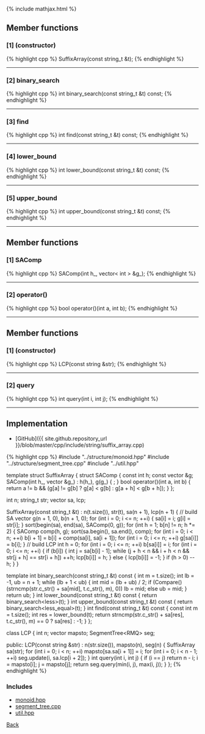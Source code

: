 {% include mathjax.html %}

## Member functions

### [1] (constructor)
{% highlight cpp %}
SuffixArray(const string_t &t);
{% endhighlight %}


---------------------------------------

### [2] binary_search
{% highlight cpp %}
int binary_search(const string_t &t) const;
{% endhighlight %}


---------------------------------------

### [3] find
{% highlight cpp %}
int find(const string_t &t) const;
{% endhighlight %}


---------------------------------------

### [4] lower_bound
{% highlight cpp %}
int lower_bound(const string_t &t) const;
{% endhighlight %}


---------------------------------------

### [5] upper_bound
{% highlight cpp %}
int upper_bound(const string_t &t) const;
{% endhighlight %}


---------------------------------------

## Member functions

### [1] SAComp
{% highlight cpp %}
SAComp(int h_, vector< int > &g_);
{% endhighlight %}


---------------------------------------

### [2] operator()
{% highlight cpp %}
bool operator()(int a, int b);
{% endhighlight %}


---------------------------------------

## Member functions

### [1] (constructor)
{% highlight cpp %}
LCP(const string &str);
{% endhighlight %}


---------------------------------------

### [2] query
{% highlight cpp %}
int query(int i, int j);
{% endhighlight %}


---------------------------------------

## Implementation

- [GitHub]({{ site.github.repository_url }}/blob/master/cpp/include/string/suffix_array.cpp)

{% highlight cpp %}
#include "../structure/monoid.hpp"
#include "../structure/segment_tree.cpp"
#include "../util.hpp"

template <typename string_t> struct SuffixArray {
  struct SAComp {
    const int h;
    const vector<int> &g;
    SAComp(int h_, vector<int> &g_) : h(h_), g(g_) { ; }
    bool operator()(int a, int b) {
      return a != b && (g[a] != g[b] ? g[a] < g[b] : g[a + h] < g[b + h]);
    }
  };

  int n;
  string_t str;
  vector<int> sa, lcp;

  SuffixArray(const string_t &t) : n(t.size()), str(t), sa(n + 1), lcp(n + 1) {
    // build SA
    vector<int> g(n + 1, 0), b(n + 1, 0);
    for (int i = 0; i <= n; ++i) {
      sa[i] = i;
      g[i] = str[i];
    }
    sort(begin(sa), end(sa), SAComp(0, g));
    for (int h = 1; b[n] != n; h *= 2) {
      SAComp comp(h, g);
      sort(sa.begin(), sa.end(), comp);
      for (int i = 0; i < n; ++i) b[i + 1] = b[i] + comp(sa[i], sa[i + 1]);
      for (int i = 0; i <= n; ++i) g[sa[i]] = b[i];
    }
    // build LCP
    int h = 0;
    for (int i = 0; i <= n; ++i) b[sa[i]] = i;
    for (int i = 0; i <= n; ++i) {
      if (b[i]) {
        int j = sa[b[i] - 1];
        while (j + h < n && i + h < n && str[j + h] == str[i + h]) ++h;
        lcp[b[i]] = h;
      } else {
        lcp[b[i]] = -1;
      }
      if (h > 0) --h;
    }
  }

  template <class Compare> int binary_search(const string_t &t) const {
    int m = t.size();
    int lb = -1, ub = n + 1;
    while (lb + 1 < ub) {
      int mid = (lb + ub) / 2;
      if (Compare()(strncmp(str.c_str() + sa[mid], t.c_str(), m), 0))
        lb = mid;
      else
        ub = mid;
    }
    return ub;
  }
  int lower_bound(const string_t &t) const {
    return binary_search<less<int>>(t);
  }
  int upper_bound(const string_t &t) const {
    return binary_search<less_equal<int>>(t);
  }
  int find(const string_t &t) const {
    const int m = t.size();
    int res = lower_bound(t);
    return strncmp(str.c_str() + sa[res], t.c_str(), m) == 0 ? sa[res] : -1;
  }
};

class LCP {
  int n;
  vector<int> mapsto;
  SegmentTree<RMQ<int>> seg;

public:
  LCP(const string &str) : n(str.size()), mapsto(n), seg(n) {
    SuffixArray<string> sa(str);
    for (int i = 0; i < n; ++i) mapsto[sa.sa[i + 1]] = i;
    for (int i = 0; i < n - 1; ++i) seg.update(i, sa.lcp[i + 2]);
  }
  int query(int i, int j) {
    if (i == j) return n - i;
    i = mapsto[i];
    j = mapsto[j];
    return seg.query(min(i, j), max(i, j));
  }
};
{% endhighlight %}

### Includes

- [monoid.hpp](../structure/monoid)
- [segment_tree.cpp](../structure/segment_tree)
- [util.hpp](../util)

[Back](../..)

